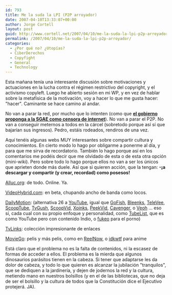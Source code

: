 ```yaml
---
id: 793
title: Me la suda la LPI (P2P arroyador)
date: 2007-04-10T13:33:07+00:00
author: Jorge Cortell
layout: post
guid: http://www.cortell.net/2007/04/10/me-la-suda-la-lpi-p2p-arroyador/
permalink: /2007/04/10/me-la-suda-la-lpi-p2p-arroyador/
categories:
  - ¿Por qué no? ¿Utopías?
  - CiberDerechos
  - Copyfight
  - General
  - Technology
---
```

Esta mañana tení­a una interesante discusión sobre motivaciones y actuaciones en la lucha contra el régimen restrictivo del copyright, y el activismo copyleft. Luego he abierto sesión en mi WP, y en vez de hablar sobre la metafí­sica de la motivación, voy a hacer lo que me gusta hacer: "hacer". Caminante se hace camino al andar.

No van a parar la red, por mucho que lo intenten (como que <a target="_blank" title="noticia AI" href="http://www.internautas.org/html/4204.html"><strong>el gobierno proponga a la SGAE como censora de internet</strong></a>). No van a parar el P2P. No van a conseguir meternos a todos en la cárcel (sobretodo porque así­ sí­ que bajarí­an sus ingresos). Pedro, estáis rodeados, rendiros de una vez.

Aquí­ tenéis algunas webs MUY interesantes sobre compartir cultura y conocimientos. En cierto modo lo hago por obligarme a ponerme al dí­a, y para que me sirva de recordatorio. También lo hago porque así­ en los comentarios me podéis decir que me olvidado de esta o de esta otra opción (mini-wiki). Pero sobre todo lo hago porque ellos no van a ser los únicos que aprieten donde más duele. Así­ que si quieren acción, que la tengan: **-¡a descargar y compartir (y crear, recordad) como posesos!**

<a target="_blank" title="Alluc" href="http://www.alluc.org">Alluc.org</a>: de todo. Online. Ya.

<a target="_blank" title="videohybrid" href="http://videohybrid.com/">VideoHybrid.com</a>: en beta, chupando ancho de banda como locos.

<a target="_blank" title="dailymotion" href="http://www.dailymotion.com">DailyMotion</a>: (alternativa 26 a <a target="_blank" title="youtube" href="http://www.youtube.com/">YouTube</a>, igual que <a target="_blank" title="gofish" href="http://www.gofish.com/">GoFish</a>, <a target="_blank" title="bleenks.com/" href="http://bleenks.com/">Bleenks</a>, <a target="_blank" title="http://www.televee.com/" href="http://www.televee.com/">TeleVee</a>, <a target="_blank" title="http://scooptube.com/" href="http://scooptube.com/">ScoopTube</a>, <a target="_blank" title="http://tvgush.com/" href="http://tvgush.com/">TvGush</a>, <a target="_blank" title="http://scoopvid.com/" href="http://scoopvid.com/">ScoopVid</a>, <a target="_blank" title="http://xoinks.com/mov/index.php?" href="http://xoinks.com/mov/index.php?">Xoinks</a>, <a target="_blank" title="http://www.peekvid.com/" href="http://www.peekvid.com/">PeekVid</a>, <a target="_blank" title="Cavenger" href="http://www.cavenger.com/">Cavenger</a>, o <a target="_blank" title="http://www.veoh.com" href="http://www.veoh.com">Veoh</a> ... eso sí­, cada cual con su propio enfoque y personalidad, como <a target="_blank" title="tubelist" href="http://www.tubelist.com/">TubeList</a>, que es como YouTube pero con contenido Indio, o <a target="_blank" title="http://www.fukeo.com/" href="http://www.fukeo.com/">fukeo</a> para el porno)

<a target="_blank" title="http://tv-links.co.uk/" href="http://tv-links.co.uk/">TvLinks</a>: colección impresionante de enlaces

<a target="_blank" title="moviego" href="http://moviego.blogspot.com/">MovieGo</a>: pelis y más pelis, como en <a target="_blank" title="ReelNow" href="http://www.reelnow.com/">ReelNow</a>, o <a target="_blank" title="http://www.idkwtf.com/anime/" href="http://www.idkwtf.com/anime/">idkwtf</a> para anime

Está claro que el problema no es la falta de contenidos, ni la escasez de formas de acceder a ellos. El problema es la mierda que algunos dinosaurios parásitos tienen en la cabeza. Si tener que adaptarse les da dolor de cabeza, y todo lo que quieren es alcanzar la jubilación "tranquilos", que se dediquen a la jardinerí­a, y dejen de jodernos la red y la cultura, metiendo mano en nuestros bolsillos (y en el de las bibliotecas, que no deja de ser el bolsillo y la cultura de todos que la Constitución dice el Ejecutivo protejerá. JA).